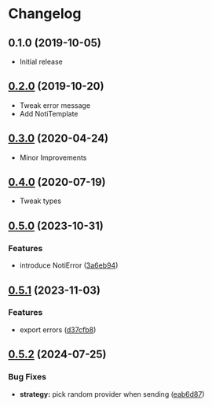 # Changelog

## 0.1.0 (2019-10-05)

* Initial release

## [0.2.0](https://github.com/MunifTanjim/unoti/compare/0.1.0...0.2.0) (2019-10-20)

* Tweak error message
* Add NotiTemplate

## [0.3.0](https://github.com/MunifTanjim/unoti/compare/0.2.0...0.3.0) (2020-04-24)

* Minor Improvements

## [0.4.0](https://github.com/MunifTanjim/unoti/compare/0.3.0...0.4.0) (2020-07-19)

* Tweak types

## [0.5.0](https://github.com/MunifTanjim/unoti/compare/0.4.0...0.5.0) (2023-10-31)


### Features

* introduce NotiError ([3a6eb94](https://github.com/MunifTanjim/unoti/commit/3a6eb947fbe24b8dd268b964d8fa51c3e9cd7b78))

## [0.5.1](https://github.com/MunifTanjim/unoti/compare/0.5.0...0.5.1) (2023-11-03)


### Features

* export errors ([d37cfb8](https://github.com/MunifTanjim/unoti/commit/d37cfb8a94105ec5ba2c2b64baa80f5447eaae6e))

## [0.5.2](https://github.com/MunifTanjim/unoti/compare/0.5.1...0.5.2) (2024-07-25)


### Bug Fixes

* **strategy:** pick random provider when sending ([eab6d87](https://github.com/MunifTanjim/unoti/commit/eab6d87306bda8399ee0a3c9e6380db231642e5f))


